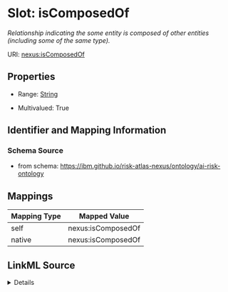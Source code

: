 

# Slot: isComposedOf


_Relationship indicating the some entity is composed of other entities (including some of the same type)._





URI: [nexus:isComposedOf](https://ibm.github.io/risk-atlas-nexus/ontology/isComposedOf)



<!-- no inheritance hierarchy -->








## Properties

* Range: [String](String.md)

* Multivalued: True





## Identifier and Mapping Information







### Schema Source


* from schema: https://ibm.github.io/risk-atlas-nexus/ontology/ai-risk-ontology




## Mappings

| Mapping Type | Mapped Value |
| ---  | ---  |
| self | nexus:isComposedOf |
| native | nexus:isComposedOf |




## LinkML Source

<details>
```yaml
name: isComposedOf
description: Relationship indicating the some entity is composed of other entities
  (including some of the same type).
from_schema: https://ibm.github.io/risk-atlas-nexus/ontology/ai-risk-ontology
rank: 1000
alias: isComposedOf
range: string
multivalued: true
inlined: false

```
</details>